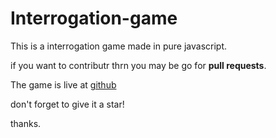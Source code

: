 # Interrogation-game
This is a interrogation game made in pure javascript.

if you want to contributr thrn you may be go for **pull requests**.

The game is live at [github](https://abhiprojectz.github.io/Interrogation-game/)

don't forget to give it a star!

thanks.
